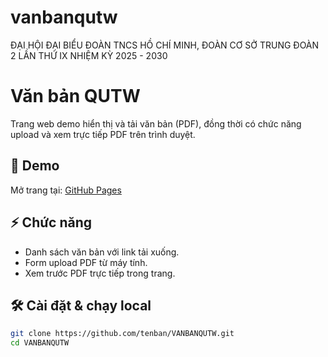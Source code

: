 # vanbanqutw
ĐẠI HỘI ĐẠI BIỂU ĐOÀN TNCS HỒ CHÍ MINH, ĐOÀN CƠ SỞ TRUNG ĐOÀN 2 LẦN THỨ IX NHIỆM KỲ 2025 - 2030
# Văn bản QUTW

Trang web demo hiển thị và tải văn bản (PDF), đồng thời có chức năng upload và xem trực tiếp PDF trên trình duyệt.

## 🚀 Demo
Mở trang tại: [GitHub Pages](https://tenban.github.io/VANBANQUTW/)

## ⚡ Chức năng
- Danh sách văn bản với link tải xuống.
- Form upload PDF từ máy tính.
- Xem trước PDF trực tiếp trong trang.

## 🛠 Cài đặt & chạy local
```bash
git clone https://github.com/tenban/VANBANQUTW.git
cd VANBANQUTW
